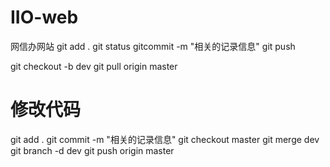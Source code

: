 # IIO-web
网信办网站
git add . 
git status
gitcommit -m "相关的记录信息"
git push



git checkout -b dev
git pull origin master
# 修改代码
git add . 
git commit -m "相关的记录信息"
git checkout master
git merge dev
git branch -d dev
git push origin master
